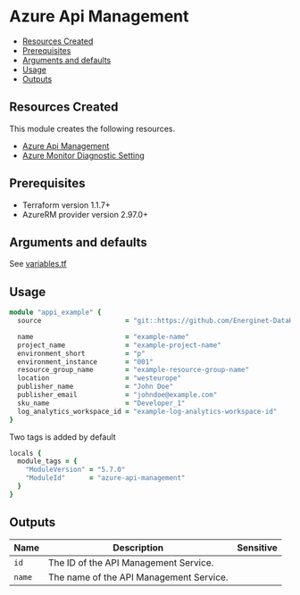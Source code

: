 # Azure Api Management

- [Resources Created](#resources-created)
- [Prerequisites](#prerequisites)
- [Arguments and defaults](#arguments-and-defaults)
- [Usage](#usage)
- [Outputs](#outputs)

## Resources Created

This module creates the following resources.

- [Azure Api Management](https://registry.terraform.io/providers/hashicorp/azurerm/latest/docs/resources/api_management)
- [Azure Monitor Diagnostic Setting](https://registry.terraform.io/providers/hashicorp/azurerm/latest/docs/resources/monitor_diagnostic_setting)

## Prerequisites

- Terraform version 1.1.7+
- AzureRM provider version 2.97.0+

## Arguments and defaults

See [variables.tf](./variables.tf)

## Usage

```ruby
module "appi_example" { 
  source                     = "git::https://github.com/Energinet-DataHub/geh-terraform-modules.git//azure/api-management?ref=5.7.0"

  name                       = "example-name"
  project_name               = "example-project-name"
  environment_short          = "p"
  environment_instance       = "001"
  resource_group_name        = "example-resource-group-name"
  location                   = "westeurope"
  publisher_name             = "John Doe"
  publisher_email            = "johndoe@example.com"
  sku_name                   = "Developer_1"
  log_analytics_workspace_id = "example-log-analytics-workspace-id"
}
```

Two tags is added by default

```ruby
locals {
  module_tags = {
    "ModuleVersion" = "5.7.0"
    "ModuleId"      = "azure-api-management"
  }
}
```

## Outputs

| Name | Description | Sensitive |
|-|-|-|
| `id` | The ID of the API Management Service. | |
| `name` | The name of the API Management Service. | |
